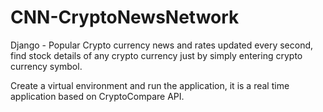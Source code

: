 # CNN-CryptoNewsNetwork
Django - Popular Crypto currency news and rates updated every second, find stock details of any crypto currency just by simply entering crypto currency symbol.

Create a virtual environment and run the application, it is a real time application based on CryptoCompare API. 
